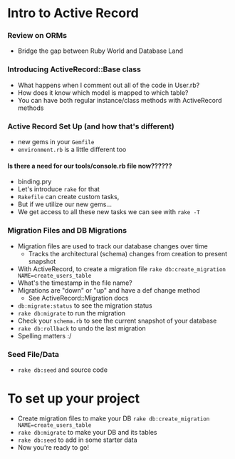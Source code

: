 # Intro to Active Record

### Review on ORMs
 - Bridge the gap between Ruby World and Database Land

### Introducing ActiveRecord::Base class
 - What happens when I comment out all of the code in User.rb?
 - How does it know which model is mapped to which table?
 - You can have both regular instance/class methods with ActiveRecord methods

### Active Record Set Up (and how that's different)
- new gems in your `Gemfile`
- `environment.rb` is a little different too

#### Is there a need for our tools/console.rb file now??????
 - binding.pry
 - Let's introduce `rake` for that
 - `Rakefile` can create custom tasks,
  - But if we utilize our new gems...
  - We get access to all these new tasks we can see with `rake -T`

### Migration Files and DB Migrations
- Migration files are used to track our database changes over time
  - Tracks the architectural (schema) changes from creation to present snapshot
- With ActiveRecord, to create a migration file
  `rake db:create_migration NAME=create_users_table`
- What's the timestamp in the file name?
- Migrations are "down" or "up" and have a def change method
  - See ActiveRecord::Migration docs
- `db:migrate:status` to see the migration status
- `rake db:migrate` to run the migration
- Check your `schema.rb` to see the current snapshot of your database
- `rake db:rollback` to undo the last migration
- Spelling matters :/

### Seed File/Data
- `rake db:seed` and source code



# To set up your project
- Create migration files to make your DB
    `rake db:create_migration NAME=create_users_table`
- `rake db:migrate` to make your DB and its tables
- `rake db:seed` to add in some starter data
- Now you're ready to go!
